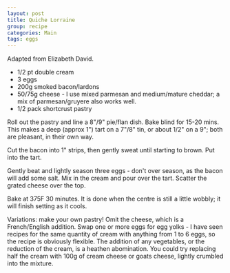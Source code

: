 ```yaml
---
layout: post
title: Quiche Lorraine
group: recipe
categories: Main
tags: eggs
---
```



Adapted from Elizabeth David.

- 1/2 pt double cream
- 3 eggs
- 200g smoked bacon/lardons
- 50/75g cheese - I use mixed parmesan and medium/mature cheddar; a mix of parmesan/gruyere also works well.
- 1/2 pack shortcrust pastry

Roll out the pastry and line a 8"/9" pie/flan dish.  Bake blind for 15-20 mins.  This makes a deep (approx 1") tart on a 7"/8" tin, or about 1/2" on a 9"; both are pleasant, in their own way.

Cut the bacon into 1" strips, then gently sweat until starting to brown.  Put into the tart.

Gently beat and lightly season three eggs - don't over season, as the bacon will add some salt.  Mix in the cream and pour over the tart.  Scatter the grated cheese over the top.

Bake at 375F 30 minutes.  It is done when the centre is still a little wobbly; it will finish setting as it cools.

Variations: make your own pastry! Omit the cheese, which is a French/English addition.  Swap one or more eggs for egg yolks - I have seen recipes for the same quantity of cream with anything from 1 to 6 eggs, so the recipe is obviously flexible. The addition of any vegetables, or the reduction of the cream, is a heathen abomination.  You could try replacing half the cream with 100g of cream cheese or goats cheese, lightly crumbled into the mixture.